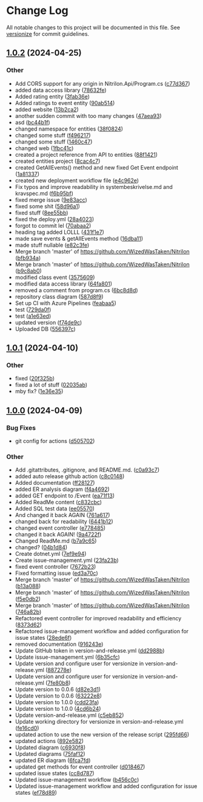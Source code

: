 # Change Log

All notable changes to this project will be documented in this file. See [versionize](https://github.com/versionize/versionize) for commit guidelines.

<a name="1.0.2"></a>
## [1.0.2](https://www.github.com/WizedWasTaken/Nitrilon/releases/tag/v1.0.2) (2024-04-25)

### Other

* Add CORS support for any origin in Nitrilon.Api/Program.cs ([c77d367](https://www.github.com/WizedWasTaken/Nitrilon/commit/c77d3671b470ee272c8abaf7730b7e16ad4f1dab))
* added data access library ([78632fe](https://www.github.com/WizedWasTaken/Nitrilon/commit/78632fef594fef94ffd0dedfa5788632fa33f701))
* Added rating entity ([3fab36e](https://www.github.com/WizedWasTaken/Nitrilon/commit/3fab36ed4bfbc85ec5714ca55a684335cc8ddb7e))
* Added ratings to event entity ([90ab514](https://www.github.com/WizedWasTaken/Nitrilon/commit/90ab5148357d4670a507f17ccabd3cf6a770a343))
* added website ([13b2ca2](https://www.github.com/WizedWasTaken/Nitrilon/commit/13b2ca24aa746040c7c9f440728d13b358872182))
* another sudden commit with too many changes ([47aea93](https://www.github.com/WizedWasTaken/Nitrilon/commit/47aea936b38d104b4ae78e95a0fa32a2f52365b5))
* asd ([bc44b1f](https://www.github.com/WizedWasTaken/Nitrilon/commit/bc44b1f1761f966849c388a5330f89bd24fa862e))
* changed namespace for entities ([38f0824](https://www.github.com/WizedWasTaken/Nitrilon/commit/38f082442163fe656b31d4b3c0c9d881c647f972))
* changed some stuff ([f496217](https://www.github.com/WizedWasTaken/Nitrilon/commit/f496217052d59b35103f9bb8243b8b556fcd58ae))
* changed some stuff ([1460c47](https://www.github.com/WizedWasTaken/Nitrilon/commit/1460c474c43476d5418ea201e96bb3e946d9cf28))
* changed web ([1fbc41c](https://www.github.com/WizedWasTaken/Nitrilon/commit/1fbc41cba2422f6e3c7f6a9b6382a7730def7306))
* created a project reference from API to entities ([88f1421](https://www.github.com/WizedWasTaken/Nitrilon/commit/88f1421226c300041d2b068d88891a763a0c0bdd))
* created entities project ([8cac4c7](https://www.github.com/WizedWasTaken/Nitrilon/commit/8cac4c717668e50c88dea5719aabb604fc90e1df))
* created GetAllEvents() method and new fixed Get Event endpoint ([1a81337](https://www.github.com/WizedWasTaken/Nitrilon/commit/1a8133760973796b3da3493077444beaa96a32a2))
* created new deployment workflow file ([e4c962e](https://www.github.com/WizedWasTaken/Nitrilon/commit/e4c962e629dc2b86380619f7ae92f657e25ff71e))
* Fix typos and improve readability in systembeskrivelse.md and kravspec.md ([f6b95bf](https://www.github.com/WizedWasTaken/Nitrilon/commit/f6b95bfd4a0d8e0e04898788e68b1e57c566a103))
* fixed merge issue ([9e83acc](https://www.github.com/WizedWasTaken/Nitrilon/commit/9e83acc983d40875c46ba1bea598e07e6528a76a))
* fixed some shit ([58d96a1](https://www.github.com/WizedWasTaken/Nitrilon/commit/58d96a1c8f080f946b81c4ff9e386fd59acfdda1))
* fixed stuff ([8ee55bb](https://www.github.com/WizedWasTaken/Nitrilon/commit/8ee55bbbc6a361296bccf414d5cea98fb3f54df6))
* fixed the deploy.yml ([28a4023](https://www.github.com/WizedWasTaken/Nitrilon/commit/28a40230dc0d97b91bb0e0638ae7cb3098ca17d1))
* forgot to commit lel ([70abaa2](https://www.github.com/WizedWasTaken/Nitrilon/commit/70abaa2c115856f53b521a5e63d6df0f6ad4a8e9))
* heading tag added LOLLL ([431f1e7](https://www.github.com/WizedWasTaken/Nitrilon/commit/431f1e7a2826323cdd79f60eb47e7ffbc5823903))
* made save events & getAllEvents method ([16dba11](https://www.github.com/WizedWasTaken/Nitrilon/commit/16dba11b3dcd8e4f86b1ae3a67fec68c67e8d7b4))
* made stuff nullable ([e82c3fe](https://www.github.com/WizedWasTaken/Nitrilon/commit/e82c3fea44a642ecdeed3f45796d0e588e3df81a))
* Merge branch 'master' of https://github.com/WizedWasTaken/Nitrilon ([bfb934a](https://www.github.com/WizedWasTaken/Nitrilon/commit/bfb934a1fcf69cd4bdf5057fa7855698421a00f4))
* Merge branch 'master' of https://github.com/WizedWasTaken/Nitrilon ([b9c8ab0](https://www.github.com/WizedWasTaken/Nitrilon/commit/b9c8ab03f416c99a2556518c336b25d8849b8a39))
* modified class event ([3575609](https://www.github.com/WizedWasTaken/Nitrilon/commit/3575609dc2010d739e8f37a129adc468a4fa78cf))
* modified data access library ([64fa801](https://www.github.com/WizedWasTaken/Nitrilon/commit/64fa801755b07af81ceb70c1224074e463c297e1))
* removed a comment from program.cs ([6bc8d8d](https://www.github.com/WizedWasTaken/Nitrilon/commit/6bc8d8d3c8f9ac03836c5a44689af29a1467ea71))
* repository class diagram ([587d8f9](https://www.github.com/WizedWasTaken/Nitrilon/commit/587d8f962703ad6098a99181a05506efe8bab1e0))
* Set up CI with Azure Pipelines ([feabaa5](https://www.github.com/WizedWasTaken/Nitrilon/commit/feabaa5922fc5f369f82b319fe98b59942af020c))
* test ([729da0f](https://www.github.com/WizedWasTaken/Nitrilon/commit/729da0f84734cb2bf28a6abd77a31fa71f0cd162))
* test ([a1e63ed](https://www.github.com/WizedWasTaken/Nitrilon/commit/a1e63ed80d5eb09a30de8ea5b8b9801483229ed6))
* updated version ([f74de9c](https://www.github.com/WizedWasTaken/Nitrilon/commit/f74de9ca2326499c63bd24852c337c47a2cea258))
* Uploaded DB ([556397c](https://www.github.com/WizedWasTaken/Nitrilon/commit/556397cdf16df3264498f961717f88ede4e2233d))

<a name="1.0.1"></a>
## [1.0.1](https://www.github.com/WizedWasTaken/Nitrilon/releases/tag/v1.0.1) (2024-04-10)

### Other

* fixed ([20f325b](https://www.github.com/WizedWasTaken/Nitrilon/commit/20f325b8421abbbce5b62cfc60ccfe5e8f24df35))
* fixed a lot of stuff ([02035ab](https://www.github.com/WizedWasTaken/Nitrilon/commit/02035aba1659ae17a121111fc8f018668cfd87a6))
* mby fix? ([1e36e35](https://www.github.com/WizedWasTaken/Nitrilon/commit/1e36e35a04b502fca7fd47e850c87fb5fba3cb31))

<a name="1.0.0"></a>
## [1.0.0](https://www.github.com/WizedWasTaken/Nitrilon/releases/tag/v1.0.0) (2024-04-09)

### Bug Fixes

* git config for actions ([d505702](https://www.github.com/WizedWasTaken/Nitrilon/commit/d5057020c83124843811b33ab2dd3be582a51ded))

### Other

* Add .gitattributes, .gitignore, and README.md. ([c0a93c7](https://www.github.com/WizedWasTaken/Nitrilon/commit/c0a93c769aa7c4bf8bbdc456ba8e004107b4bd82))
* added auto release github action ([c8c0148](https://www.github.com/WizedWasTaken/Nitrilon/commit/c8c01481af42e85848276f68bcdbc02210e1653c))
* Added documentation ([ff28127](https://www.github.com/WizedWasTaken/Nitrilon/commit/ff281279758f30df6f3bade64a0a642f32f33e49))
* added ER analysis diagram ([f4a4692](https://www.github.com/WizedWasTaken/Nitrilon/commit/f4a4692c7c6e9c2cc0fb3e49bbcb32ab0a980840))
* added GET endpoint to /Event ([ea71f13](https://www.github.com/WizedWasTaken/Nitrilon/commit/ea71f1309ec0cec505e9ce3edbadfe7f207df5a9))
* Added ReadMe content ([c832cbc](https://www.github.com/WizedWasTaken/Nitrilon/commit/c832cbc5ed2ce52eb7b6d5d9317e317d491d4172))
* Added SQL test data ([ee05570](https://www.github.com/WizedWasTaken/Nitrilon/commit/ee05570433646a01ca2ff07a164b0307fccf8914))
* And changed it back AGAIN ([761a617](https://www.github.com/WizedWasTaken/Nitrilon/commit/761a617e429108323c797ecc3098aa6b778f4a97))
* changed back for readability ([6441b12](https://www.github.com/WizedWasTaken/Nitrilon/commit/6441b12f561ca3b5cf98a5a6fc45e507b6cdb8c2))
* changed event controller ([e778485](https://www.github.com/WizedWasTaken/Nitrilon/commit/e7784853f19abcb6e799099b35f905d7b652e64b))
* changed it back AGAIN! ([9a4722f](https://www.github.com/WizedWasTaken/Nitrilon/commit/9a4722fe65f9bb2d45b30ffc43ef5227db105b21))
* Changed ReadMe.md ([b7a9c65](https://www.github.com/WizedWasTaken/Nitrilon/commit/b7a9c65965f476df41f0881671c9810f624ddc8e))
* changed? ([04b1d84](https://www.github.com/WizedWasTaken/Nitrilon/commit/04b1d846c5500874d9667acb17d64714481eb98a))
* Create dotnet.yml ([7ef9e94](https://www.github.com/WizedWasTaken/Nitrilon/commit/7ef9e9490ee9aeafe3f19b90fd5e036bc0833148))
* Create issue-management.yml ([23fa23b](https://www.github.com/WizedWasTaken/Nitrilon/commit/23fa23b72f5d8bf4184176ef7d334e7f84e2e220))
* fixed event controller ([7672b23](https://www.github.com/WizedWasTaken/Nitrilon/commit/7672b234cd953ab15350217d62ada3a1b650e98d))
* Fixed formatting issue ([ed3a70c](https://www.github.com/WizedWasTaken/Nitrilon/commit/ed3a70c0346f6b7d2c5b7717cab467290affab57))
* Merge branch 'master' of https://github.com/WizedWasTaken/Nitrilon ([b13a088](https://www.github.com/WizedWasTaken/Nitrilon/commit/b13a088c9a54270b1a647a432f2694931ca8a3d8))
* Merge branch 'master' of https://github.com/WizedWasTaken/Nitrilon ([f5e0db2](https://www.github.com/WizedWasTaken/Nitrilon/commit/f5e0db279d6fec31dc2095fcc18692ad7b118a4c))
* Merge branch 'master' of https://github.com/WizedWasTaken/Nitrilon ([746a82b](https://www.github.com/WizedWasTaken/Nitrilon/commit/746a82be33653b5a343065bcf4aa7778ce21e0c3))
* Refactored event controller for improved readability and efficiency ([8373d62](https://www.github.com/WizedWasTaken/Nitrilon/commit/8373d62e2a6c2d52a9a05f419715dac8740d6734))
* Refactored issue-management workflow and added configuration for issue states ([28ede6f](https://www.github.com/WizedWasTaken/Nitrilon/commit/28ede6ff710eb80222e6f2c556c21b169daf86e5))
* removed documentation ([916243e](https://www.github.com/WizedWasTaken/Nitrilon/commit/916243e320059a8f018c9ea9ee50d09a15325c01))
* Update GitHub token in version-and-release.yml ([dd2988b](https://www.github.com/WizedWasTaken/Nitrilon/commit/dd2988b4ba11f4ca926000cad04bbe5780906a2b))
* Update issue-management.yml ([6b35cfc](https://www.github.com/WizedWasTaken/Nitrilon/commit/6b35cfce42fc632bd22d98900630dcd3dc413478))
* Update version and configure user for versionize in version-and-release.yml ([887278e](https://www.github.com/WizedWasTaken/Nitrilon/commit/887278e0e20b5ef2cd774e324b678e87bf6e8f8a))
* Update version and configure user for versionize in version-and-release.yml ([7fe80b8](https://www.github.com/WizedWasTaken/Nitrilon/commit/7fe80b82bcba6b00c8c0b639fe00be821cf51b49))
* Update version to 0.0.6 ([d82e3d1](https://www.github.com/WizedWasTaken/Nitrilon/commit/d82e3d1cfe58ae4f4e1adc33b43e68676bdb979e))
* Update version to 0.0.6 ([63222e8](https://www.github.com/WizedWasTaken/Nitrilon/commit/63222e878423b59d0f340c354484b97748b1584b))
* Update version to 1.0.0 ([cdd23fa](https://www.github.com/WizedWasTaken/Nitrilon/commit/cdd23fa0ccf0bb2fee90e81cd233514d9672d280))
* Update version to 1.0.0 ([4cd6b24](https://www.github.com/WizedWasTaken/Nitrilon/commit/4cd6b2451434e134b351d9061a2e5bc94e29e284))
* Update version-and-release.yml ([c5eb852](https://www.github.com/WizedWasTaken/Nitrilon/commit/c5eb852009cd979def9787de0a090842313721e4))
* Update working directory for versionize in version-and-release.yml ([fe16cd0](https://www.github.com/WizedWasTaken/Nitrilon/commit/fe16cd073a6c195a155d53781df3b660d26d6d21))
* updated action to use the new version of the release script ([295fd66](https://www.github.com/WizedWasTaken/Nitrilon/commit/295fd6623d08efec23c59999c544861b107609f9))
* updated actions ([892e582](https://www.github.com/WizedWasTaken/Nitrilon/commit/892e582ba8b0c4cae5959e61630dc722b5d1cc5b))
* Updated diagram ([c6930f8](https://www.github.com/WizedWasTaken/Nitrilon/commit/c6930f859348f0ae42bc5c5c851e364ec1680ac7))
* Updated diagrams ([75faf12](https://www.github.com/WizedWasTaken/Nitrilon/commit/75faf12c35ea6b86c08b676a696a389cbe94bff4))
* updated ER diagram ([6fca7fd](https://www.github.com/WizedWasTaken/Nitrilon/commit/6fca7fd555de1737c28df4eb0b934903537ca781))
* updated get methods for event controller ([d018467](https://www.github.com/WizedWasTaken/Nitrilon/commit/d018467f7496548388db983b3e2ef0efdbf93f10))
* updated issue states ([cc8d787](https://www.github.com/WizedWasTaken/Nitrilon/commit/cc8d7876485dacc761291c52f13197a017e3d389))
* Updated issue-management workflow ([b456c0c](https://www.github.com/WizedWasTaken/Nitrilon/commit/b456c0cd3fcbb978e18a371c8b17d0fae3f1b5d2))
* Updated issue-management workflow and added configuration for issue states ([ef78d89](https://www.github.com/WizedWasTaken/Nitrilon/commit/ef78d8905452a97bdd43a1228754e978b9771cd2))


